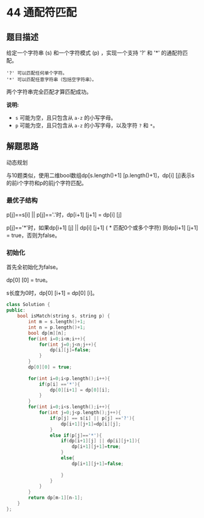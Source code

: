 # 44 通配符匹配

## 题目描述

给定一个字符串 (s) 和一个字符模式 (p) ，实现一个支持 '?' 和 '*' 的通配符匹配。

```
'?' 可以匹配任何单个字符。
'*' 可以匹配任意字符串（包括空字符串）。
```


两个字符串完全匹配才算匹配成功。

**说明:**

- `s` 可能为空，且只包含从 `a-z` 的小写字母。
- `p` 可能为空，且只包含从 `a-z` 的小写字母，以及字符 `?` 和 `*`。

## 解题思路

动态规划

与10题类似，使用二维bool数组dp[s.length()+1] [p.length()+1]，dp[i] [j]表示s的前i个字符和p的前j个字符匹配。

### 最优子结构

p[j]==s[i] || p[j]=='.'时，dp[i+1] [j+1] = dp[i] [j]

p[j]=='*'时，如果dp[i+1] [j] || dp[i] [j+1] ( * 匹配0个或多个字符) 则dp[i+1] [j+1] = true，否则为false。

### 初始化

首先全初始化为false。

dp[0] [0] = true。

s长度为0时，dp[0] [i+1] = dp[0] [i]。

```c++
class Solution {
public:
    bool isMatch(string s, string p) {
        int m = s.length()+1;
        int n = p.length()+1;
        bool dp[m][n];
        for(int i=0;i<m;i++){
            for(int j=0;j<n;j++){
                dp[i][j]=false;
            }
        }
        dp[0][0] = true;
        
        for(int i=0;i<p.length();i++){
            if(p[i] =='*'){
                dp[0][i+1] = dp[0][i];
            }
        }
        for(int i=0;i<s.length();i++){
            for(int j=0;j<p.length();j++){
                if(p[j] == s[i] || p[j] =='?'){
                    dp[i+1][j+1]=dp[i][j];
                }
                else if(p[j]=='*'){
                    if(dp[i+1][j] || dp[i][j+1]){
                        dp[i+1][j+1]=true;
                    }
                    else{
                        dp[i+1][j+1]=false;
                    
                    }
                }
            }
        }
        return dp[m-1][n-1];
    }
};
```

